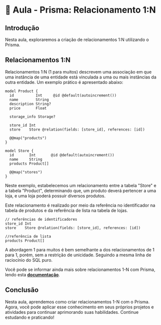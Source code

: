 # 📘 Aula - Prisma: Relacionamento 1:N

## Introdução

Nesta aula, exploraremos a criação de relacionamentos 1:N utilizando o Prisma.

## Relacionamentos 1:N

Relacionamentos 1:N (1 para muitos) descrevem uma associação em que uma instância de uma entidade está vinculada a uma ou mais instâncias da outra entidade. Um exemplo prático é apresentado abaixo:
```prisma
model Product {
  id          Int     @id @default(autoincrement())
  name        String
  description String?
  price       Float

  storage_info Storage?

  store_id Int
  store    Store @relation(fields: [store_id], references: [id])

  @@map("products")
}

model Store {
  id       Int       @id @default(autoincrement())
  name     String
  products Product[]

  @@map("stores")
}
```
Neste exemplo, estabelecemos um relacionamento entre a tabela "Store" e a tabela "Product", determinando que, um produto deverá pertencer a uma loja, e uma loja poderá possuir diversos produtos.

Este relacionamento é realizado por meio da referência no identificador na tabela de produtos e da referência de lista na tabela de lojas.
```prisma
// referências de identificadores
store_id Int
store    Store @relation(fields: [store_id], references: [id])

//referência de lista
products Product[]
```
A abordagem 1 para muitos é bem semelhante a dos relacionamentos de 1 para 1, porém, sem a restrição de unicidade. Seguindo a mesma linha de raciocínio do SQL puro.

Você pode se informar ainda mais sobre relacionamentos 1-N com Prisma, lendo esta **[documentação](https://www.prisma.io/docs/orm/prisma-schema/data-model/relations/one-to-many-relations)**.

## Conclusão

Nesta aula, aprendemos como criar relacionamentos 1-N com o Prisma. Agora, você pode aplicar esse conhecimento em seus próprios projetos e atividades para continuar aprimorando suas habilidades. Continue estudando e praticando!

